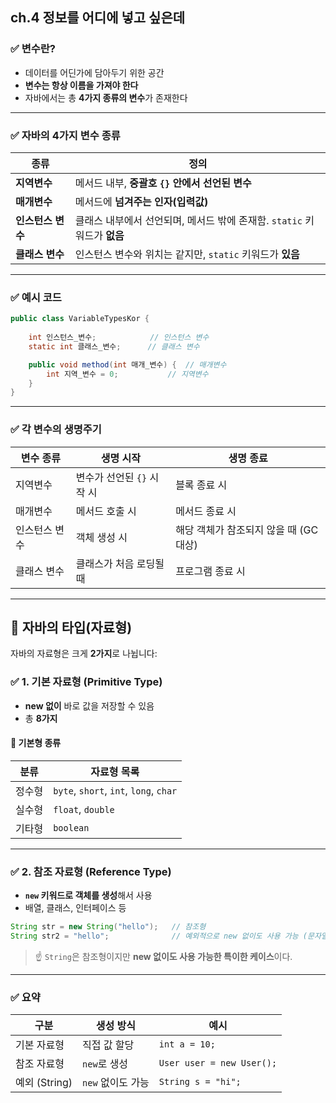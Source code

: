 ## ch.4 정보를 어디에 넣고 싶은데

### ✅ 변수란?

- 데이터를 어딘가에 담아두기 위한 공간
- **변수는 항상 이름을 가져야 한다**
- 자바에서는 총 **4가지 종류의 변수**가 존재한다

---

### ✅ 자바의 4가지 변수 종류

| 종류          | 정의 |
|---------------|------|
| **지역변수**     | 메서드 내부, **중괄호 `{}` 안에서 선언된 변수** |
| **매개변수**     | 메서드에 **넘겨주는 인자(입력값)** |
| **인스턴스 변수** | 클래스 내부에서 선언되며, 메서드 밖에 존재함. `static` 키워드가 **없음** |
| **클래스 변수**   | 인스턴스 변수와 위치는 같지만, `static` 키워드가 **있음** |

---

### ✅ 예시 코드

```java
public class VariableTypesKor {
 
    int 인스턴스_변수;            // 인스턴스 변수
    static int 클래스_변수;      // 클래스 변수

    public void method(int 매개_변수) {  // 매개변수
        int 지역_변수 = 0;           // 지역변수
    }
}
```

---

### ✅ 각 변수의 생명주기

| 변수 종류       | 생명 시작 | 생명 종료 |
|----------------|-----------|------------|
| 지역변수        | 변수가 선언된 `{}` 시작 시 | 블록 종료 시 |
| 매개변수        | 메서드 호출 시 | 메서드 종료 시 |
| 인스턴스 변수   | 객체 생성 시 | 해당 객체가 참조되지 않을 때 (GC 대상) |
| 클래스 변수     | 클래스가 처음 로딩될 때 | 프로그램 종료 시 |

---

## 🧠 자바의 타입(자료형)

자바의 자료형은 크게 **2가지**로 나뉩니다:

### ✅ 1. 기본 자료형 (Primitive Type)
- **new 없이** 바로 값을 저장할 수 있음
- 총 **8가지**

#### 📌 기본형 종류

| 분류    | 자료형 목록 |
|---------|-------------|
| 정수형   | `byte`, `short`, `int`, `long`, `char` |
| 실수형   | `float`, `double` |
| 기타형   | `boolean` |

---

### ✅ 2. 참조 자료형 (Reference Type)
- **`new` 키워드로 객체를 생성**해서 사용
- 배열, 클래스, 인터페이스 등

```java
String str = new String("hello");   // 참조형
String str2 = "hello";              // 예외적으로 new 없이도 사용 가능 (문자열 상수 풀)
```

> ☝️ `String`은 참조형이지만 **new 없이도 사용 가능한 특이한 케이스**이다.

---

### ✅ 요약

| 구분           | 생성 방식         | 예시 |
|----------------|------------------|------|
| 기본 자료형     | 직접 값 할당      | `int a = 10;` |
| 참조 자료형     | `new`로 생성      | `User user = new User();` |
| 예외 (String)  | `new` 없이도 가능 | `String s = "hi";` |

